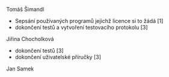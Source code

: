 Tomáš Šimandl
- Sepsání používaných programů jejichž licence si to žádá [1]
- dokončení testů a vytvoření testovacího protokolu [3]

Jiřina Chocholková
- dokončení testů [3]
- dokončení uživatelské příručky [3]

Jan Samek

